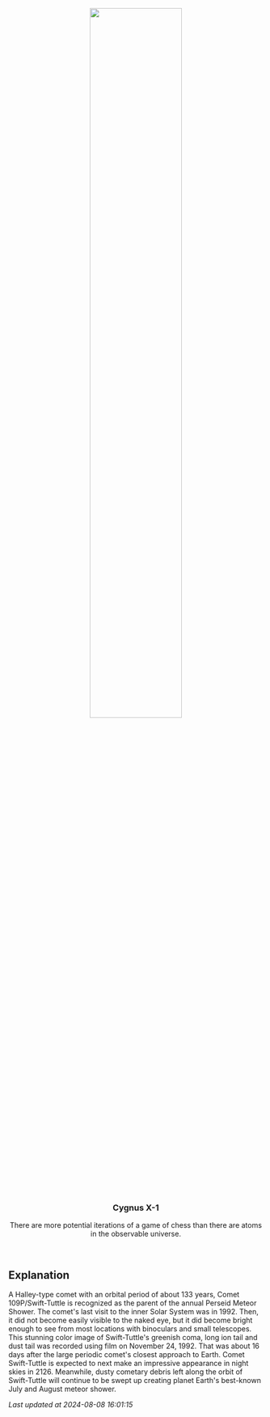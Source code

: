 <p align='center'>
    <img src='https://apod.nasa.gov/apod/image/2408/Rhemann799_109P_24_11_92_1100px.jpg' width='60%' />
    <h3 align="center">Cygnus X-1</h3>
    <p align="center">There are more potential iterations of a game of chess than there are atoms in the observable universe.</p>
</p>
<br/>

Explanation
--
A Halley-type comet with an orbital period of about 133 years, Comet 109P/Swift-Tuttle is recognized as the parent of the annual Perseid Meteor Shower. The comet's last visit to the inner Solar System was in 1992. Then, it did not become easily visible to the naked eye, but it did become bright enough to see from most locations with binoculars and small telescopes. This stunning color image of Swift-Tuttle's greenish coma, long ion tail and dust tail was recorded using film on November 24, 1992. That was about 16 days after the large periodic comet's closest approach to Earth. Comet Swift-Tuttle is expected to next make an impressive appearance in night skies in 2126. Meanwhile, dusty cometary debris left along the orbit of Swift-Tuttle will continue to be swept up creating planet Earth's best-known July and August meteor shower.


*Last updated at 2024-08-08 16:01:15*
